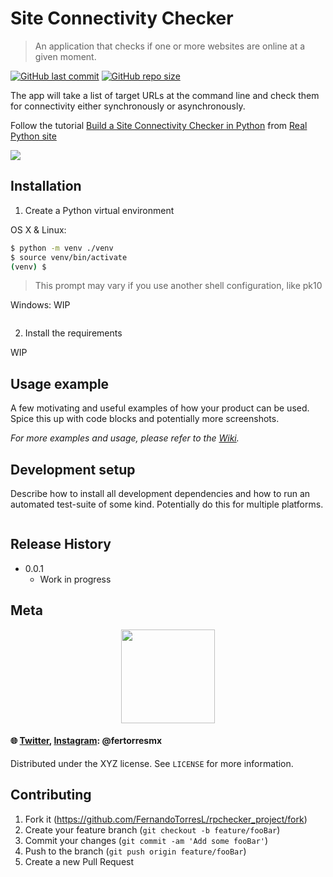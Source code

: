 # Site Connectivity Checker

> An application that checks if one or more websites are online at a given moment.

<a href="https://github.com/FernandoTorresL/rpchecker_project/commits/main" target="_blank">![GitHub last commit](https://img.shields.io/github/last-commit/FernandoTorresL/rpchecker_project)</a> <a href="https://github.com/FernandoTorresL/rpchecker_project" target="_blank">![GitHub repo size](https://img.shields.io/github/repo-size/FernandoTorresL/rpchecker_project)</a>

 The app will take a list of target URLs at the command line and check them for connectivity either synchronously or asynchronously.

Follow the tutorial [Build a Site Connectivity Checker in Python](https://realpython.com/site-connectivity-checker-python/) from [Real Python site](https://realpython.com)

![](header.png)

## Installation

1. Create a Python virtual environment

OS X & Linux:

```sh
$ python -m venv ./venv
$ source venv/bin/activate
(venv) $
```
> This prompt may vary if you use another shell configuration, like pk10

Windows:
WIP
```sh

```

2. Install the requirements

WIP

## Usage example

A few motivating and useful examples of how your product can be used. Spice this up with code blocks and potentially more screenshots.

_For more examples and usage, please refer to the [Wiki][wiki]._

## Development setup

Describe how to install all development dependencies and how to run an automated test-suite of some kind. Potentially do this for multiple platforms.

```sh

```

## Release History

* 0.0.1
    * Work in progress

## Meta

<div align="center">
    <a href="https://fertorresmx.dev/">
      <img height="150em" src="https://raw.githubusercontent.com/FernandoTorresL/FernandoTorresL/main/media/FerTorres-dev1.png">
  </a>
</div>

#### :globe_with_meridians: [Twitter](https://twitter.com/FerTorresMx), [Instagram](https://www.instagram.com/fertorresmx/): @fertorresmx

Distributed under the XYZ license. See ``LICENSE`` for more information.

## Contributing

1. Fork it (<https://github.com/FernandoTorresL/rpchecker_project/fork>)
2. Create your feature branch (`git checkout -b feature/fooBar`)
3. Commit your changes (`git commit -am 'Add some fooBar'`)
4. Push to the branch (`git push origin feature/fooBar`)
5. Create a new Pull Request

<!-- Markdown link & img dfn's -->
[wiki]: https://github.com/yourname/yourproject/wiki
